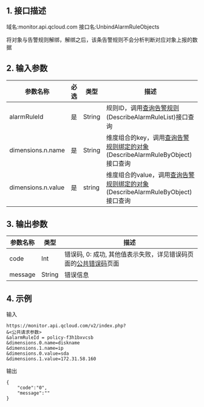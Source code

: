 ## 1. 接口描述
域名:monitor.api.qcloud.com
接口名:UnbindAlarmRuleObjects

将对象与告警规则解绑，解绑之后，该条告警规则不会分析判断对应对象上报的数据


## 2. 输入参数
| 参数名称 | 必选  | 类型 | 描述 |
|---------|---------|---------|---------|
| alarmRuleId | 是 | String | 规则ID，调用<a href="/doc/api/255/查询告警规则" title="查询告警规则">查询告警规则</a>(DescribeAlarmRuleList)接口查询|
| dimensions.n.name | 是 | String | 维度组合的key，调用<a href="/doc/api/255/查询告警规则绑定的对象" title="查询告警规则绑定的对象">查询告警规则绑定的对象</a>(DescribeAlarmRuleByObject)接口查询|
| dimensions.n.value | 是 | string |	维度组合的value，调用<a href="/doc/api/255/查询告警规则绑定的对象" title="查询告警规则绑定的对象">查询告警规则绑定的对象</a>(DescribeAlarmRuleByObject)接口查询|

## 3. 输出参数
| 参数名称 | 类型 | 描述 |
|---------|---------|---------|
| code | Int | 错误码, 0: 成功, 其他值表示失败，详见错误码页面的<a href="/doc/api/255/错误码" title="错误码">公共错误码</a>页面|
| message | String | 错误信息|


## 4. 示例
输入
```
https://monitor.api.qcloud.com/v2/index.php?
&<公共请求参数>
&alarmRuleId = policy-f3h1bxvcsb 
&dimensions.0.name=diskname
&dimensions.1.name=ip
&dimensions.0.value=sda
&dimensions.1.value=172.31.58.160
```
输出
```
{
    "code":"0",
    "message":""
}
```

